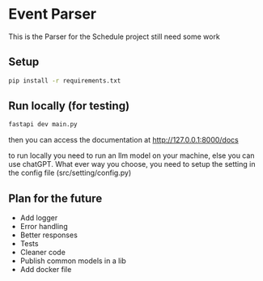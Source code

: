 # Event Parser
This is the Parser for the Schedule project 
still need some work

## Setup
```bash
pip install -r requirements.txt
```

## Run locally (for testing)
```bash
fastapi dev main.py
```
then you can access the documentation at http://127.0.0.1:8000/docs

to run locally you need to run an llm model on your machine, else you can use chatGPT.
What ever way you choose, you need to setup the setting in the config file (src/setting/config.py)


## Plan for the future
- Add logger
- Error handling
- Better responses
- Tests
- Cleaner code
- Publish common models in a lib
- Add docker file